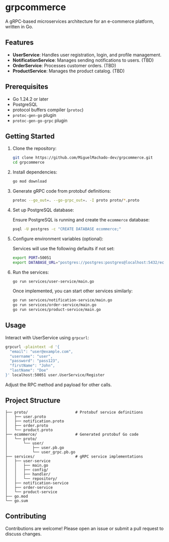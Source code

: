 # grpcommerce

A gRPC-based microservices architecture for an e-commerce platform, written in Go.

## Features

- **UserService**: Handles user registration, login, and profile management.
- **NotificationService**: Manages sending notifications to users. (TBD)
- **OrderService**: Processes customer orders. (TBD)
- **ProductService**: Manages the product catalog. (TBD)

## Prerequisites

- Go 1.24.2 or later
- PostgreSQL
- protocol buffers compiler (`protoc`)
- `protoc-gen-go` plugin
- `protoc-gen-go-grpc` plugin

## Getting Started

1. Clone the repository:

   ```bash
   git clone https://github.com/MiguelMachado-dev/grpcommerce.git
   cd grpcommerce
   ```

2. Install dependencies:

   ```bash
   go mod download
   ```

3. Generate gRPC code from protobuf definitions:

   ```bash
   protoc --go_out=. --go-grpc_out=. -I proto proto/*.proto
   ```

4. Set up PostgreSQL database:

   Ensure PostgreSQL is running and create the `ecommerce` database:

   ```bash
   psql -U postgres -c "CREATE DATABASE ecommerce;"
   ```

5. Configure environment variables (optional):

   Services will use the following defaults if not set:

   ```bash
   export PORT=50051
   export DATABASE_URL="postgres://postgres:postgres@localhost:5432/ecommerce?sslmode=disable"
   ```

6. Run the services:

   ```bash
   go run services/user-service/main.go
   ```

   Once implemented, you can start other services similarly:

   ```bash
   go run services/notification-service/main.go
   go run services/order-service/main.go
   go run services/product-service/main.go
   ```

## Usage

Interact with UserService using `grpcurl`:

```bash
grpcurl -plaintext -d '{
  "email": "user@example.com",
  "username": "user",
  "password": "pass123",
  "firstName": "John",
  "lastName": "Doe"
}' localhost:50051 user.UserService/Register
```

Adjust the RPC method and payload for other calls.

## Project Structure

```
├── proto/                     # Protobuf service definitions
│   ├── user.proto
│   ├── notification.proto
│   ├── order.proto
│   └── product.proto
├── ecommerce/                 # Generated protobuf Go code
│   └── proto/
│       └── user/
│           ├── user.pb.go
│           └── user_grpc.pb.go
├── services/                  # gRPC service implementations
│   ├── user-service
│   │   ├── main.go
│   │   ├── config/
│   │   ├── handler/
│   │   └── repository/
│   ├── notification-service
│   ├── order-service
│   └── product-service
├── go.mod
└── go.sum
```

## Contributing

Contributions are welcome! Please open an issue or submit a pull request to discuss changes.
